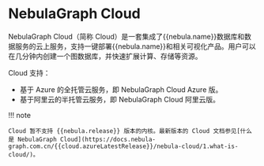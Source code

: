 # NebulaGraph Cloud

NebulaGraph Cloud（简称 Cloud）是一套集成了{{nebula.name}}数据库和数据服务的云上服务，支持一键部署{{nebula.name}}和相关可视化产品。用户可以在几分钟内创建一个图数据库，并快速扩展计算、存储等资源。

Cloud 支持：

- 基于 Azure 的全托管云服务，即 NebulaGraph Cloud Azure 版。
- 基于阿里云的半托管云服务，即 NebulaGraph Cloud 阿里云版。

!!! note

    Cloud 暂不支持 {{nebula.release}} 版本的内核。最新版本的 Cloud 文档参见[什么是 NebulaGraph Cloud](https://docs.nebula-graph.com.cn/{{cloud.azureLatestRelease}}/nebula-cloud/1.what-is-cloud/)。
